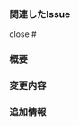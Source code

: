 ### 関連したIssue

close #

<!-- 
    このプルリクエストに関連したIssueの番号を入力します。(ここで入力された番号のIssueが関連するIssueとして扱われます。)
    ここで指定された関連Issueは、プルリクエストがマージされ閉じられた際に自動的に閉じられます。
    複数のIssueを指定する際は、close #1, close #2 のように記述してください。
    詳細: https://docs.github.com/en/issues/tracking-your-work-with-issues/linking-a-pull-request-to-an-issue
-->

### 概要

<!-- 
    このプルリクエストの概要を記述してください。
    何をどう変更したか、なぜその変更をしたかなど、変更の目的を明確にすることが重要です。
-->

### 変更内容

<!-- 
    このプルリクエストで行った変更を記述してください。
    どのような変更をしたか、を明確にすることが重要です。
-->

### 追加情報

<!-- 
    このプルリクエストに関連する追加情報があれば記述してください。
-->
